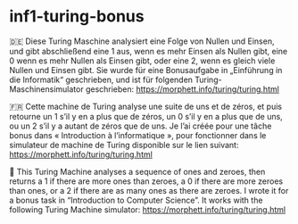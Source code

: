 # inf1-turing-bonus

🇩🇪
Diese Turing Maschine analysiert eine Folge von Nullen und Einsen, und gibt abschließend eine 1 aus, wenn es mehr Einsen als Nullen gibt, eine 0 wenn es mehr Nullen als Einsen gibt, oder eine 2, wenn es gleich viele Nullen und Einsen gibt.
Sie wurde für eine Bonusaufgabe in „Einführung in die Informatik“ geschrieben, und ist für folgenden Turing-Maschinensimulator geschrieben: https://morphett.info/turing/turing.html

🇫🇷
Cette machine de Turing analyse une suite de uns et de zéros, et puis retourne un 1 s’il y en a plus que de zéros, un 0 s’il y en a plus que de uns, ou un 2 s’il y a autant de zéros que de uns.
Je l’ai créée pour une tâche bonus dans « Introduction à l’informatique », pour fonctionner dans le simulateur de machine de Turing disponible sur le lien suivant: https://morphett.info/turing/turing.html

🏴󠁧󠁢󠁥󠁮󠁧󠁿
This Turing Machine analyses a sequence of ones and zeroes, then returns a 1 if there are more ones than zeroes, a 0 if there are more zeroes than ones, or a 2 if there are as many ones as there are zeroes.
I wrote it for a bonus task in “Introduction to Computer Science”. It works with the following Turing Machine simulator: https://morphett.info/turing/turing.html
